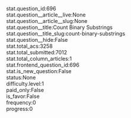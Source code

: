 stat.question_id:696  
stat.question__article__live:None  
stat.question__article__slug:None  
stat.question__title:Count Binary Substrings  
stat.question__title_slug:count-binary-substrings  
stat.question__hide:False  
stat.total_acs:3258  
stat.total_submitted:7012  
stat.total_column_articles:1  
stat.frontend_question_id:696  
stat.is_new_question:False  
status:None  
difficulty.level:1  
paid_only:False  
is_favor:False  
frequency:0  
progress:0  
